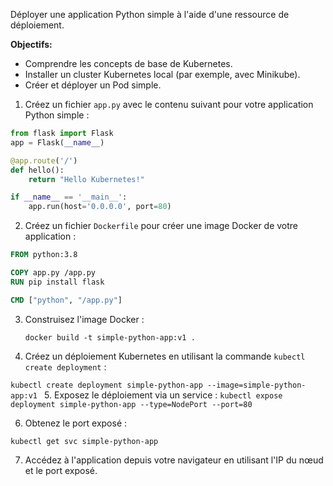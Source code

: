Déployer une application Python simple à l'aide d'une ressource de déploiement.

**Objectifs:**

- Comprendre les concepts de base de Kubernetes.
- Installer un cluster Kubernetes local (par exemple, avec Minikube).
- Créer et déployer un Pod simple.

1. Créez un fichier `app.py` avec le contenu suivant pour votre application Python simple :

```python
from flask import Flask
app = Flask(__name__)

@app.route('/')
def hello():
    return "Hello Kubernetes!"

if __name__ == '__main__':
    app.run(host='0.0.0.0', port=80)

```

2. Créez un fichier `Dockerfile` pour créer une image Docker de votre application :

```dockerfile
FROM python:3.8

COPY app.py /app.py
RUN pip install flask

CMD ["python", "/app.py"]

```

3. Construisez l'image Docker : 

	`docker build -t simple-python-app:v1 .`
    
4. Créez un déploiement Kubernetes en utilisant la commande `kubectl create deployment` :

`kubectl create deployment simple-python-app --image=simple-python-app:v1
`
5. Exposez le déploiement via un service :
`kubectl expose deployment simple-python-app --type=NodePort --port=80
`

6. Obtenez le port exposé :

`kubectl get svc simple-python-app`

7. Accédez à l'application depuis votre navigateur en utilisant l'IP du nœud et le port exposé.